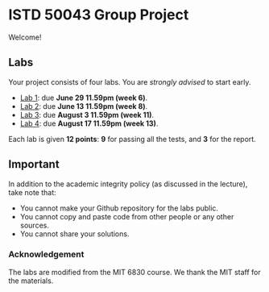 ISTD 50043 Group Project
===========

Welcome!

## Labs
Your project consists of four labs. You are *strongly advised* to start early.  

* [Lab 1](lab1.md): due **June 29 11.59pm (week 6)**.
* [Lab 2](lab2.md): due **June 13 11.59pm (week 8)**.
* [Lab 3](lab3.md): due **August 3 11.59pm (week 11)**. 
* [Lab 4](lab4.md): due **August 17 11.59pm (week 13)**. 

Each lab is given **12 points**: **9** for passing all the tests, and **3** for the report. 

## Important
In addition to the academic integrity policy (as discussed in the lecture), take note that: 
* You cannot make your Github repository for the labs public. 
* You cannot copy and paste code from other people or any other sources. 
* You cannot share your solutions.  


### Acknowledgement
The labs are modified from the MIT 6830 course. We thank the MIT staff for the materials.  
